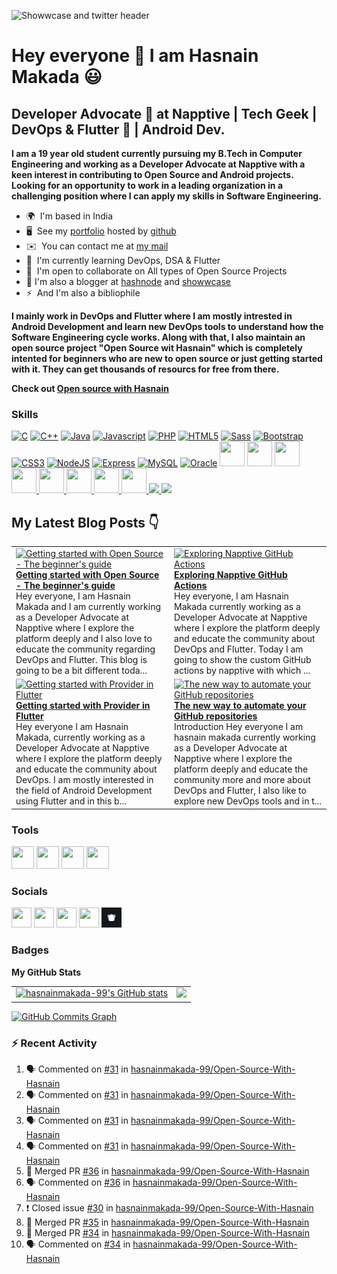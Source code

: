 ![Showwcase and twitter header](https://user-images.githubusercontent.com/82728823/201467777-24996a21-ac61-4b7e-a726-85b7f8d67aa9.png)


Hey everyone 👋 I am Hasnain Makada :smiley:
===============================

Developer Advocate :avocado: at Napptive | Tech Geek | DevOps & Flutter :blue_heart: | Android Dev.
----------------------------------------------------------------------------------------------------------------------------------------

**I am a 19 year old student currently pursuing my B.Tech in Computer Engineering and working as a Developer Advocate at Napptive with a keen interest in contributing to Open Source and Android projects. Looking for an opportunity to work in a leading organization in a challenging position where I can apply my skills in Software Engineering.**

 * 🌍  I'm based in India
 * 🖥️  See my [portfolio](https://hasnainmakada-99.github.io) hosted by [github](http://github.com)
* ✉️  You can contact me at [my mail](mailto:hasnainmakada@gmail.com)
* 🧠  I'm currently learning DevOps, DSA & Flutter
* 🤝  I'm open to collaborate on All types of Open Source Projects
* :memo: I'm also a blogger at [hashnode](http://hasnainm.hashnode.dev) and [showwcase](http://showwcase.com/hasnainmakada-99)
* ⚡  And I'm also a bibliophile

**I mainly work in DevOps and Flutter where I am mostly intrested in Android Development and learn new DevOps tools to understand how the Software Engineering cycle works. Along with that, I also maintain an open source project "Open Source wit Hasnain" which is completely intented for beginners who are new to open source  or just getting started with it. They can get thousands of resourcs for free from there.**

**Check out [Open source with Hasnain](https://github.com/hasnainmakada-99/Open-Source-With-Hasnain)**

### Skills

<p align="left">
<a href="https://docs.microsoft.com/en-us/cpp/?view=msvc-170" target="_blank" rel="noreferrer"><img src="https://raw.githubusercontent.com/danielcranney/readme-generator/main/public/icons/skills/c-colored.svg" width="40" height="40" alt="C" /></a>
<a href="https://docs.microsoft.com/en-us/cpp/?view=msvc-170" target="_blank" rel="noreferrer"><img src="https://raw.githubusercontent.com/danielcranney/readme-generator/main/public/icons/skills/cplusplus-colored.svg" width="40" height="40" alt="C++" /></a>
<a href="https://www.oracle.com/java/" target="_blank" rel="noreferrer"><img src="https://raw.githubusercontent.com/danielcranney/readme-generator/main/public/icons/skills/java-colored.svg" width="40" height="40" alt="Java" /></a>
<a href="https://developer.mozilla.org/en-US/docs/Web/JavaScript" target="_blank" rel="noreferrer"><img src="https://raw.githubusercontent.com/danielcranney/readme-generator/main/public/icons/skills/javascript-colored.svg" width="40" height="40" alt="Javascript" /></a>
<a href="https://www.php.net/" target="_blank" rel="noreferrer"><img src="https://raw.githubusercontent.com/danielcranney/readme-generator/main/public/icons/skills/php-colored.svg" width="40" height="40" alt="PHP" /></a>
<a href="https://developer.mozilla.org/en-US/docs/Glossary/HTML5" target="_blank" rel="noreferrer"><img src="https://raw.githubusercontent.com/danielcranney/readme-generator/main/public/icons/skills/html5-colored.svg" width="40" height="40" alt="HTML5" /></a>
<a href="https://sass-lang.com/" target="_blank" rel="noreferrer"><img src="https://raw.githubusercontent.com/danielcranney/readme-generator/main/public/icons/skills/sass-colored.svg" width="40" height="40" alt="Sass" /></a>
<a href="https://getbootstrap.com/" target="_blank" rel="noreferrer"><img src="https://raw.githubusercontent.com/danielcranney/readme-generator/main/public/icons/skills/bootstrap-colored.svg" width="40" height="40" alt="Bootstrap" /></a>
<a href="https://www.w3.org/TR/CSS/#css" target="_blank" rel="noreferrer"><img src="https://raw.githubusercontent.com/danielcranney/readme-generator/main/public/icons/skills/css3-colored.svg" width="40" height="40" alt="CSS3" /></a>
<a href="https://nodejs.org/en/" target="_blank" rel="noreferrer"><img src="https://raw.githubusercontent.com/danielcranney/readme-generator/main/public/icons/skills/nodejs-colored.svg" width="40" height="40" alt="NodeJS" /></a>
<a href="https://expressjs.com/" target="_blank" rel="noreferrer"><img src="https://raw.githubusercontent.com/danielcranney/readme-generator/main/public/icons/skills/express-colored.svg" width="40" height="40" alt="Express" /></a>
<a href="https://www.mysql.com/" target="_blank" rel="noreferrer"><img src="https://raw.githubusercontent.com/danielcranney/readme-generator/main/public/icons/skills/mysql-colored.svg" width="40" height="40" alt="MySQL" /></a>
<a href="https://www.oracle.com/uk/index.html" target="_blank" rel="noreferrer"><img src="https://raw.githubusercontent.com/danielcranney/readme-generator/main/public/icons/skills/oracle-colored.svg" width="40" height="40" alt="Oracle" /></a>
<a href="https://wordpress.com" target="_blank"> <img src="https://cdn.jsdelivr.net/gh/devicons/devicon/icons/wordpress/wordpress-original.svg" width="40" height="40"/></a>
<a href="https://android.com" target="_blank"> <img src="https://cdn.jsdelivr.net/gh/devicons/devicon/icons/android/android-plain-wordmark.svg" width="40" height="40"/></a>
<a href="https://git-scm.com/">
<img src="https://cdn.jsdelivr.net/gh/devicons/devicon/icons/git/git-plain-wordmark.svg" width="40" height="40"/>
</a>
<a href="https://flutter.dev/?gclsrc=ds&gclsrc=ds">
<img src="https://cdn.jsdelivr.net/gh/devicons/devicon/icons/flutter/flutter-original.svg" width="40" height="40"/>
</a>
<a href="https://dart.dev/">
<img src="https://cdn.jsdelivr.net/gh/devicons/devicon/icons/dart/dart-original.svg" width="40" height="40"/>
</a>
<a href="https://www.docker.com/">
<img src="https://cdn.jsdelivr.net/gh/devicons/devicon/icons/docker/docker-original.svg" width="40" height="40"/>
</a>
<a href="https://kubernetes.io/">
<img src="https://cdn.jsdelivr.net/gh/devicons/devicon/icons/kubernetes/kubernetes-plain.svg" width="40" height="40"/>
</a>
<a href="https://firebase.google.com/"><img width= "40" height = "40" src="https://cdn.jsdelivr.net/gh/devicons/devicon/icons/firebase/firebase-plain.svg" />
</a>
<a href="https://socket.io/">
<img width="40" src="https://cdn.jsdelivr.net/gh/devicons/devicon/icons/socketio/socketio-original.svg" />
</a>
<a href="https://www.npmjs.com/">
<img src="https://cdn.jsdelivr.net/gh/devicons/devicon/icons/npm/npm-original-wordmark.svg" width="40"/>
</a>
</p>

## My Latest Blog Posts 👇
<!-- HASHNODE_BLOG:START -->
<table><tr><td><a href="https://hasnainm.hashnode.dev//getting-started-with-open-source" title="Getting started with Open Source - The beginner's guide"><img src="https://cdn.hashnode.com/res/hashnode/image/upload/v1667192939115/T5SEGIR5S.png" alt="Getting started with Open Source - The beginner's guide"   /></a>
<a href="https://hasnainm.hashnode.dev//getting-started-with-open-source" title="Getting started with Open Source - The beginner's guide"><strong>Getting started with Open Source - The beginner's guide</strong></a>
<br/> Hey everyone, I am Hasnain Makada and I am currently working as a Developer Advocate at Napptive where I explore the platform deeply and I also love to educate the community regarding DevOps and Flutter. 
This blog is going to be a bit different toda...</td><td><a href="https://hasnainm.hashnode.dev//exploring-napptive-github-actions" title="Exploring Napptive GitHub Actions"><img src="https://cdn.hashnode.com/res/hashnode/image/upload/v1665113434017/j-4WZ44M8.png" alt="Exploring Napptive GitHub Actions"   /></a>
<a href="https://hasnainm.hashnode.dev//exploring-napptive-github-actions" title="Exploring Napptive GitHub Actions"><strong>Exploring Napptive GitHub Actions</strong></a>
<br/> Hey everyone, I am Hasnain Makada currently working as a Developer Advocate at Napptive where I explore the platform deeply and educate the community about DevOps and Flutter. Today I am going to show the custom GitHub actions by napptive with which ...</td></tr><tr><td><a href="https://hasnainm.hashnode.dev//getting-started-with-provider-in-flutter" title="Getting started with Provider in Flutter"><img src="https://cdn.hashnode.com/res/hashnode/image/upload/v1664177072249/PYIc5Z75S.png" alt="Getting started with Provider in Flutter"   /></a>
<a href="https://hasnainm.hashnode.dev//getting-started-with-provider-in-flutter" title="Getting started with Provider in Flutter"><strong>Getting started with Provider in Flutter</strong></a>
<br/> Hey everyone I am Hasnain Makada, currently working as a Developer Advocate at Napptive where I explore the platform deeply and educate the community about DevOps. I am mostly interested in the field of Android Development using Flutter and in this b...</td><td><a href="https://hasnainm.hashnode.dev//the-new-way-to-automate-your-github-repositories" title="The new way to automate your GitHub repositories"><img src="https://cdn.hashnode.com/res/hashnode/image/upload/v1663572150168/ONn5yFG0Y.png" alt="The new way to automate your GitHub repositories"   /></a>
<a href="https://hasnainm.hashnode.dev//the-new-way-to-automate-your-github-repositories" title="The new way to automate your GitHub repositories"><strong>The new way to automate your GitHub repositories</strong></a>
<br/> Introduction
Hey everyone I am hasnain makada currently working as a Developer Advocate at Napptive where I explore the platform deeply and educate the community more and more about DevOps and Flutter, I also like to explore new DevOps tools and in t...</td></tr></table>
<!-- HASHNODE_BLOG:END -->

### Tools
<p align="left">
<a href="https://code.visualstudio.com/"><img src="https://cdn.jsdelivr.net/gh/devicons/devicon/icons/vscode/vscode-original.svg" width="36" height="36"/></a>
<a href="https://www.canva.com/"><img src="https://cdn.jsdelivr.net/gh/devicons/devicon/icons/canva/canva-original.svg" width="36" height="36"/></a>
<a href="https://www.jetbrains.com/idea/"><img src="https://cdn.jsdelivr.net/gh/devicons/devicon/icons/intellij/intellij-plain.svg" width="36" height="36"/></a>
<a href="https://www.notion.so"><img src="https://upload.wikimedia.org/wikipedia/commons/4/45/Notion_app_logo.png?20200221181224" width="36" height="36"/></a>
</p>

### Socials

<p align="left"> 
<a href="https://www.github.com/hasnainmakada-99" target="_blank" rel="noreferrer"><img src="https://raw.githubusercontent.com/danielcranney/readme-generator/main/public/icons/socials/github.svg" width="32" height="32" /></a> 
<a href="https://www.twitter.com/Hasnain_Makada" target="_blank" rel="noreferrer"><img src="https://raw.githubusercontent.com/danielcranney/readme-generator/main/public/icons/socials/twitter.svg" width="32" height="32" /></a>
<a href="https://hasnainm.hashnode.dev" target="_blank" rel="noreferrer"><img src="https://raw.githubusercontent.com/danielcranney/readme-generator/main/public/icons/socials/hashnode.svg" width="32" height="32" /></a> 
<a href="https://www.linkedin.com/in/hasnain-makada-5b47271aa/" target="_blank" rel="noreferrer"><img src="https://raw.githubusercontent.com/danielcranney/readme-generator/main/public/icons/socials/linkedin.svg" width="32" height="32" /></a>
<a href="https://showwcase.com/hasnainmakada-99"><img src="Showwcase.jpg" width="32" height="32"></a>
</p>

### Badges

<b>My GitHub Stats</b>

<table>
  <tr>
    <td valign="top">
      <a href="http://www.github.com/hasnainmakada-99"><img src="https://github-readme-stats.vercel.app/api?username=hasnainmakada-99&show_icons=true&hide=&count_private=true&title_color=0891b2&text_color=ffffff&icon_color=0891b2&bg_color=1c1917&hide_border=true&show_icons=true" alt="hasnainmakada-99's GitHub stats" /></a>
    </td>
    <td valign="top">  
      <a href="http://www.github.com/hasnainmakada-99"><img src="https://github-readme-streak-stats.herokuapp.com/?user=hasnainmakada-99&stroke=ffffff&background=1c1917&ring=0891b2&fire=0891b2&currStreakNum=ffffff&currStreakLabel=0891b2&sideNums=ffffff&sideLabels=ffffff&dates=ffffff&hide_border=true" /></a>
    </td>
  </tr>
</table>

<a href="http://www.github.com/hasnainmakada-99"><img src="https://activity-graph.herokuapp.com/graph?username=hasnainmakada-99&bg_color=1c1917&color=ffffff&line=0891b2&point=ffffff&area_color=1c1917&area=true&hide_border=true&custom_title=GitHub%20Commits%20Graph" alt="GitHub Commits Graph" /></a>

### :zap: Recent Activity

<!--START_SECTION:activity-->
1. 🗣 Commented on [#31](https://github.com/hasnainmakada-99/Open-Source-With-Hasnain/issues/31) in [hasnainmakada-99/Open-Source-With-Hasnain](https://github.com/hasnainmakada-99/Open-Source-With-Hasnain)
2. 🗣 Commented on [#31](https://github.com/hasnainmakada-99/Open-Source-With-Hasnain/issues/31) in [hasnainmakada-99/Open-Source-With-Hasnain](https://github.com/hasnainmakada-99/Open-Source-With-Hasnain)
3. 🗣 Commented on [#31](https://github.com/hasnainmakada-99/Open-Source-With-Hasnain/issues/31) in [hasnainmakada-99/Open-Source-With-Hasnain](https://github.com/hasnainmakada-99/Open-Source-With-Hasnain)
4. 🗣 Commented on [#31](https://github.com/hasnainmakada-99/Open-Source-With-Hasnain/issues/31) in [hasnainmakada-99/Open-Source-With-Hasnain](https://github.com/hasnainmakada-99/Open-Source-With-Hasnain)
5. 🎉 Merged PR [#36](https://github.com/hasnainmakada-99/Open-Source-With-Hasnain/pull/36) in [hasnainmakada-99/Open-Source-With-Hasnain](https://github.com/hasnainmakada-99/Open-Source-With-Hasnain)
6. 🗣 Commented on [#36](https://github.com/hasnainmakada-99/Open-Source-With-Hasnain/issues/36) in [hasnainmakada-99/Open-Source-With-Hasnain](https://github.com/hasnainmakada-99/Open-Source-With-Hasnain)
7. ❗️ Closed issue [#30](https://github.com/hasnainmakada-99/Open-Source-With-Hasnain/issues/30) in [hasnainmakada-99/Open-Source-With-Hasnain](https://github.com/hasnainmakada-99/Open-Source-With-Hasnain)
8. 🎉 Merged PR [#35](https://github.com/hasnainmakada-99/Open-Source-With-Hasnain/pull/35) in [hasnainmakada-99/Open-Source-With-Hasnain](https://github.com/hasnainmakada-99/Open-Source-With-Hasnain)
9. 🎉 Merged PR [#34](https://github.com/hasnainmakada-99/Open-Source-With-Hasnain/pull/34) in [hasnainmakada-99/Open-Source-With-Hasnain](https://github.com/hasnainmakada-99/Open-Source-With-Hasnain)
10. 🗣 Commented on [#34](https://github.com/hasnainmakada-99/Open-Source-With-Hasnain/issues/34) in [hasnainmakada-99/Open-Source-With-Hasnain](https://github.com/hasnainmakada-99/Open-Source-With-Hasnain)
<!--END_SECTION:activity-->

